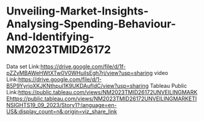 # Unveiling-Market-Insights-Analysing-Spending-Behaviour-And-Identifying-NM2023TMID26172
Data set Link:https://drive.google.com/file/d/1f-pZZvMBAWeHWtXTw0V0WHuiIsEgh7rj/view?usp=sharing
video Link:https://drive.google.com/file/d/1-B5P9YyrjoXKJKNthpui1K9UKDAufIdC/view?usp=sharing
Tableau Public Link:https://public.tableau.com/views/NM2023TMID26172UNVEILINGMARKEhttps://public.tableau.com/views/NM2023TMID26172UNVEILINGMARKETINSIGHTS19_09_2023/Story1?:language=en-US&:display_count=n&:origin=viz_share_link
